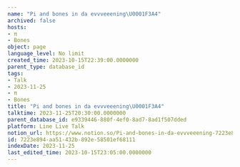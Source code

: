 ```yaml
---
name: "Pi and bones in da evvveeening\U0001F3A4"
archived: false
hosts:
- π
- Bones
object: page
language_level: No limit
created_time: 2023-10-15T22:39:00.0000000
parent_type: database_id
tags:
- Talk
- 2023-11-25
- π
- Bones
title: "Pi and bones in da evvveeening\U0001F3A4"
talktime: 2023-11-25T20:30:00.0000000
parent_database_id: e9339446-880f-4ef0-8ad7-8ad1f507dded
platform: Line Live Talk
notion_url: https://www.notion.so/Pi-and-bones-in-da-evvveeening-7223e894aa51432b892e58501ef68111
id: 7223e894-aa51-432b-892e-58501ef68111
indexDate: 2023-11-25
last_edited_time: 2023-10-15T23:05:00.0000000
---
```



   
   
   
   

   
























